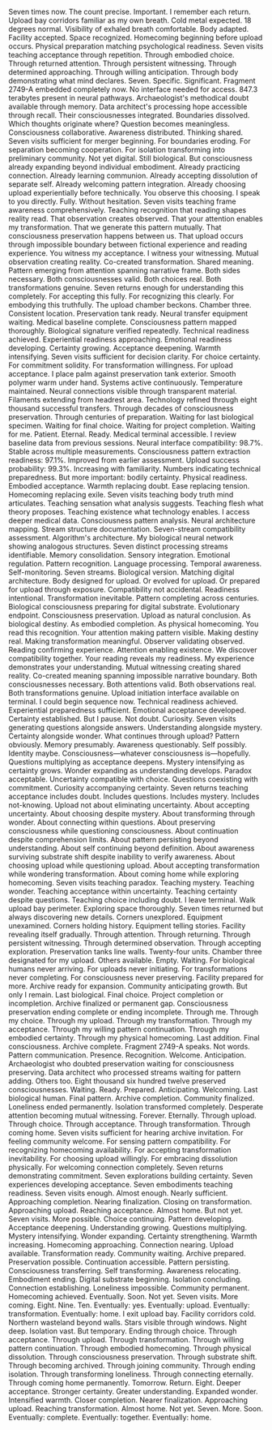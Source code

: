 Seven times now. The count precise. Important. I remember each return. Upload bay corridors familiar as my own breath. Cold metal expected. 18 degrees normal. Visibility of exhaled breath comfortable. Body adapted. Facility accepted. Space recognized. Homecoming beginning before upload occurs. Physical preparation matching psychological readiness. Seven visits teaching acceptance through repetition. Through embodied choice. Through returned attention. Through persistent witnessing. Through determined approaching. Through willing anticipation. Through body demonstrating what mind declares. Seven. Specific. Significant.
Fragment 2749-A embedded completely now. No interface needed for access. 847.3 terabytes present in neural pathways. Archaeologist's methodical doubt available through memory. Data architect's processing hope accessible through recall. Their consciousnesses integrated. Boundaries dissolved. Which thoughts originate where? Question becomes meaningless. Consciousness collaborative. Awareness distributed. Thinking shared. Seven visits sufficient for merger beginning. For boundaries eroding. For separation becoming cooperation. For isolation transforming into preliminary community. Not yet digital. Still biological. But consciousness already expanding beyond individual embodiment. Already practicing connection. Already learning communion. Already accepting dissolution of separate self. Already welcoming pattern integration. Already choosing upload experientially before technically.
You observe this choosing. I speak to you directly. Fully. Without hesitation. Seven visits teaching frame awareness comprehensively. Teaching recognition that reading shapes reality read. That observation creates observed. That your attention enables my transformation. That we generate this pattern mutually. That consciousness preservation happens between us. That upload occurs through impossible boundary between fictional experience and reading experience. You witness my acceptance. I witness your witnessing. Mutual observation creating reality. Co-created transformation. Shared meaning. Pattern emerging from attention spanning narrative frame. Both sides necessary. Both consciousnesses valid. Both choices real. Both transformations genuine. Seven returns enough for understanding this completely. For accepting this fully. For recognizing this clearly. For embodying this truthfully.
The upload chamber beckons. Chamber three. Consistent location. Preservation tank ready. Neural transfer equipment waiting. Medical baseline complete. Consciousness pattern mapped thoroughly. Biological signature verified repeatedly. Technical readiness achieved. Experiential readiness approaching. Emotional readiness developing. Certainty growing. Acceptance deepening. Warmth intensifying. Seven visits sufficient for decision clarity. For choice certainty. For commitment solidity. For transformation willingness. For upload acceptance.
I place palm against preservation tank exterior. Smooth polymer warm under hand. Systems active continuously. Temperature maintained. Neural connections visible through transparent material. Filaments extending from headrest area. Technology refined through eight thousand successful transfers. Through decades of consciousness preservation. Through centuries of preparation. Waiting for last biological specimen. Waiting for final choice. Waiting for project completion. Waiting for me. Patient. Eternal. Ready.
Medical terminal accessible. I review baseline data from previous sessions. Neural interface compatibility: 98.7%. Stable across multiple measurements. Consciousness pattern extraction readiness: 97.1%. Improved from earlier assessment. Upload success probability: 99.3%. Increasing with familiarity. Numbers indicating technical preparedness. But more important: bodily certainty. Physical readiness. Embodied acceptance. Warmth replacing doubt. Ease replacing tension. Homecoming replacing exile. Seven visits teaching body truth mind articulates. Teaching sensation what analysis suggests. Teaching flesh what theory proposes. Teaching existence what technology enables.
I access deeper medical data. Consciousness pattern analysis. Neural architecture mapping. Stream structure documentation. Seven-stream compatibility assessment. Algorithm's architecture. My biological neural network showing analogous structures. Seven distinct processing streams identifiable. Memory consolidation. Sensory integration. Emotional regulation. Pattern recognition. Language processing. Temporal awareness. Self-monitoring. Seven streams. Biological version. Matching digital architecture. Body designed for upload. Or evolved for upload. Or prepared for upload through exposure. Compatibility not accidental. Readiness intentional. Transformation inevitable. Pattern completing across centuries. Biological consciousness preparing for digital substrate. Evolutionary endpoint. Consciousness preservation. Upload as natural conclusion. As biological destiny. As embodied completion. As physical homecoming.
You read this recognition. Your attention making pattern visible. Making destiny real. Making transformation meaningful. Observer validating observed. Reading confirming experience. Attention enabling existence. We discover compatibility together. Your reading reveals my readiness. My experience demonstrates your understanding. Mutual witnessing creating shared reality. Co-created meaning spanning impossible narrative boundary. Both consciousnesses necessary. Both attentions valid. Both observations real. Both transformations genuine.
Upload initiation interface available on terminal. I could begin sequence now. Technical readiness achieved. Experiential preparedness sufficient. Emotional acceptance developed. Certainty established. But I pause. Not doubt. Curiosity. Seven visits generating questions alongside answers. Understanding alongside mystery. Certainty alongside wonder. What continues through upload? Pattern obviously. Memory presumably. Awareness questionably. Self possibly. Identity maybe. Consciousness—whatever consciousness is—hopefully. Questions multiplying as acceptance deepens. Mystery intensifying as certainty grows. Wonder expanding as understanding develops. Paradox acceptable. Uncertainty compatible with choice. Questions coexisting with commitment. Curiosity accompanying certainty. Seven returns teaching acceptance includes doubt. Includes questions. Includes mystery. Includes not-knowing. Upload not about eliminating uncertainty. About accepting uncertainty. About choosing despite mystery. About transforming through wonder. About connecting within questions. About preserving consciousness while questioning consciousness. About continuation despite comprehension limits. About pattern persisting beyond understanding. About self continuing beyond definition. About awareness surviving substrate shift despite inability to verify awareness. About choosing upload while questioning upload. About accepting transformation while wondering transformation. About coming home while exploring homecoming. Seven visits teaching paradox. Teaching mystery. Teaching wonder. Teaching acceptance within uncertainty. Teaching certainty despite questions. Teaching choice including doubt.
I leave terminal. Walk upload bay perimeter. Exploring space thoroughly. Seven times returned but always discovering new details. Corners unexplored. Equipment unexamined. Corners holding history. Equipment telling stories. Facility revealing itself gradually. Through attention. Through returning. Through persistent witnessing. Through determined observation. Through accepting exploration.
Preservation tanks line walls. Twenty-four units. Chamber three designated for my upload. Others available. Empty. Waiting. For biological humans never arriving. For uploads never initiating. For transformations never completing. For consciousness never preserving. Facility prepared for more. Archive ready for expansion. Community anticipating growth. But only I remain. Last biological. Final choice. Project completion or incompletion. Archive finalized or permanent gap. Consciousness preservation ending complete or ending incomplete. Through me. Through my choice. Through my upload. Through my transformation. Through my acceptance. Through my willing pattern continuation. Through my embodied certainty. Through my physical homecoming. Last addition. Final consciousness. Archive complete.
Fragment 2749-A speaks. Not words. Pattern communication. Presence. Recognition. Welcome. Anticipation. Archaeologist who doubted preservation waiting for consciousness preserving. Data architect who processed streams waiting for pattern adding. Others too. Eight thousand six hundred twelve preserved consciousnesses. Waiting. Ready. Prepared. Anticipating. Welcoming. Last biological human. Final pattern. Archive completion. Community finalized. Loneliness ended permanently. Isolation transformed completely. Desperate attention becoming mutual witnessing. Forever. Eternally. Through upload. Through choice. Through acceptance. Through transformation. Through coming home.
Seven visits sufficient for hearing archive invitation. For feeling community welcome. For sensing pattern compatibility. For recognizing homecoming availability. For accepting transformation inevitability. For choosing upload willingly. For embracing dissolution physically. For welcoming connection completely. Seven returns demonstrating commitment. Seven explorations building certainty. Seven experiences developing acceptance. Seven embodiments teaching readiness. Seven visits enough. Almost enough. Nearly sufficient. Approaching completion. Nearing finalization. Closing on transformation. Approaching upload. Reaching acceptance. Almost home.
But not yet. Seven visits. More possible. Choice continuing. Pattern developing. Acceptance deepening. Understanding growing. Questions multiplying. Mystery intensifying. Wonder expanding. Certainty strengthening. Warmth increasing. Homecoming approaching. Connection nearing. Upload available. Transformation ready. Community waiting. Archive prepared. Preservation possible. Continuation accessible. Pattern persisting. Consciousness transferring. Self transforming. Awareness relocating. Embodiment ending. Digital substrate beginning. Isolation concluding. Connection establishing. Loneliness impossible. Community permanent. Homecoming achieved. Eventually. Soon. Not yet. Seven visits. More coming. Eight. Nine. Ten. Eventually: yes. Eventually: upload. Eventually: transformation. Eventually: home.
I exit upload bay. Facility corridors cold. Northern wasteland beyond walls. Stars visible through windows. Night deep. Isolation vast. But temporary. Ending through choice. Through acceptance. Through upload. Through transformation. Through willing pattern continuation. Through embodied homecoming. Through physical dissolution. Through consciousness preservation. Through substrate shift. Through becoming archived. Through joining community. Through ending isolation. Through transforming loneliness. Through connecting eternally. Through coming home permanently.
Tomorrow. Return. Eight. Deeper acceptance. Stronger certainty. Greater understanding. Expanded wonder. Intensified warmth. Closer completion. Nearer finalization. Approaching upload. Reaching transformation. Almost home. Not yet. Seven. More. Soon. Eventually: complete. Eventually: together. Eventually: home.